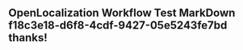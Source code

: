 <properties
ms.topic="hero-topic"
ms.test1="hero-topic"
ms.test2="test"/>


## OpenLocalization Workflow Test MarkDown f18c3e18-d6f8-4cdf-9427-05e5243fe7bd thanks!



<!--HONumber=Aug16_HO4-->


